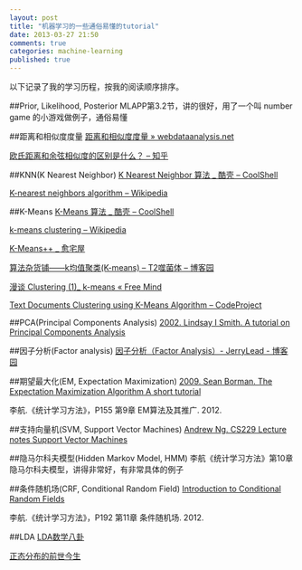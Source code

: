 ```yaml
---
layout: post
title: "机器学习的一些通俗易懂的tutorial"
date: 2013-03-27 21:50
comments: true
categories: machine-learning
published: true
---
```

以下记录了我的学习历程，按我的阅读顺序排序。

##Prior, Likelihood, Posterior
MLAPP第3.2节，讲的很好，用了一个叫 number game 的小游戏做例子，通俗易懂

##距离和相似度度量
[距离和相似度度量 » webdataanalysis.net](http://webdataanalysis.net/reference-and-source/distance-and-similarity/)

[欧氏距离和余弦相似度的区别是什么？ – 知乎](http://www.zhihu.com/question/19640394)

##KNN(K Nearest Neighbor)
[K Nearest Neighbor 算法 _ 酷壳 – CoolShell](http://coolshell.cn/articles/8052.html)

[K-nearest neighbors algorithm – Wikipedia](http://en.wikipedia.org/wiki/KNN)

##K-Means
[K-Means 算法 _ 酷壳 – CoolShell](http://coolshell.cn/articles/7779.html)

[k-means clustering – Wikipedia](http://en.wikipedia.org/wiki/K-means)

[K-Means++ _ 愈宅屋](http://kylen314.blog.com/2012/09/10/k-means/)

[算法杂货铺——k均值聚类(K-means) – T2噬菌体 – 博客园](http://www.cnblogs.com/leoo2sk/archive/2010/09/20/k-means.html)

[漫谈 Clustering (1)_ k-means « Free Mind](http://blog.pluskid.org/?p=17)

[Text Documents Clustering using K-Means Algorithm – CodeProject](http://www.codeproject.com/Articles/439890/Text-Documents-Clustering-using-K-Means-Algorithm)

<!-- more -->


##PCA(Principal Components Analysis)
[2002. Lindsay I Smith. A tutorial on Principal Components Analysis](http://www.ce.yildiz.edu.tr/personal/songul/file/1097/principal_components.pdf)

##因子分析(Factor analysis)
[因子分析（Factor Analysis）- JerryLead - 博客园](http://www.cnblogs.com/jerrylead/archive/2011/05/11/2043317.html)


##期望最大化(EM, Expectation Maximization)
[2009. Sean Borman. The Expectation Maximization Algorithm A short tutorial](http://www.seanborman.com/publications/EM_algorithm.pdf)

李航.《统计学习方法》，P155 第9章 EM算法及其推广. 2012.


##支持向量机(SVM, Support Vector Machines)
[Andrew Ng. CS229 Lecture notes Support Vector Machines](http://cs229.stanford.edu/notes/cs229-notes3.pdf)


##隐马尔科夫模型(Hidden Markov Model, HMM)
李航《统计学习方法》第10章 隐马尔科夫模型，讲得非常好，有非常具体的例子


##条件随机场(CRF, Conditional Random Field)
[Introduction to Conditional Random Fields](http://blog.echen.me/2012/01/03/introduction-to-conditional-random-fields/)

李航.《统计学习方法》，P192 第11章 条件随机场. 2012.

##LDA
[LDA数学八卦](http://vdisk.weibo.com/s/bjfcErv7QQc/1384745764)

[正态分布的前世今生](http://vdisk.weibo.com/s/aYEKfaE9OnRv)
